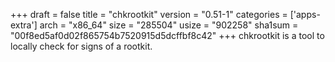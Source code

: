 +++
draft = false
title = "chkrootkit"
version = "0.51-1"
categories = ['apps-extra']
arch = "x86_64"
size = "285504"
usize = "902258"
sha1sum = "00f8ed5af0d02f865754b7520915d5dcffbf8c42"
+++
chkrootkit is a tool to locally check for signs of a rootkit.